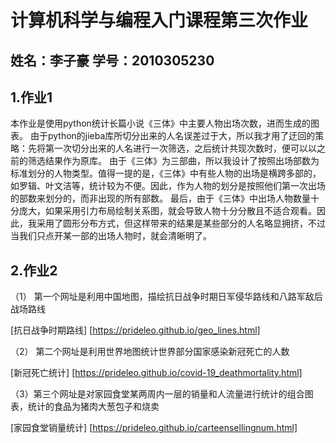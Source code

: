 # 计算机科学与编程入门课程第三次作业

## 姓名：李子豪 学号：2010305230

## 1.作业1

本作业是使用python统计长篇小说《三体》中主要人物出场次数，进而生成的图表。
由于python的jieba库所切分出来的人名误差过于大，所以我才用了迂回的策略：先将第一次切分出来的人名进行一次筛选，之后统计共现次数时，便可以以之前的筛选结果作为原库。
由于《三体》为三部曲，所以我设计了按照出场部数为标准划分的人物类型。值得一提的是，《三体》中有些人物的出场是横跨多部的，如罗辑、叶文洁等，统计较为不便。因此，作为人物的划分是按照他们第一次出场的部数来划分的，而非出现的所有部数。
最后，由于《三体》中出场人物数量十分庞大，如果采用引力布局绘制关系图，就会导致人物十分分散且不适合观看。因此，我采用了圆形分布方式，但这样带来的结果是某些部分的人名略显拥挤，不过当我们只点开某一部的出场人物时，就会清晰明了。


## 2.作业2

（1）	第一个网址是利用中国地图，描绘抗日战争时期日军侵华路线和八路军敌后战场路线

[抗日战争时期路线] [https://prideleo.github.io/geo_lines.html]

（2）	第二个网址是利用世界地图统计世界部分国家感染新冠死亡的人数

[新冠死亡统计] [https://prideleo.github.io/covid-19_deathmortality.html]

（3）第三个网址是对家园食堂某两周内一层的销量和人流量进行统计的组合图表，统计的食品为猪肉大葱包子和烧卖

[家园食堂销量统计] [https://prideleo.github.io/carteensellingnum.html]

